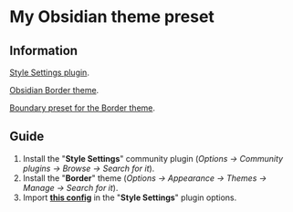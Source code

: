 # My Obsidian theme preset

## Information

[Style Settings plugin](https://github.com/mgmeyers/obsidian-style-settings).

[Obsidian Border theme](https://github.com/Akifyss/obsidian-border).

[Boundary preset for the Border theme](https://github.com/Akifyss/obsidian-border/blob/main/presets/Boundary.json).

## Guide

1. Install the "**Style Settings**" community plugin (*Options -> Community plugins -> Browse -> Search for it*).
2. Install the "**Border**" theme (*Options -> Appearance -> Themes -> Manage -> Search for it*).
3. Import [**this config**](https://github.com/seigtm/obsidian-border-preset/blob/master/data.json) in the "**Style Settings**" plugin options.
